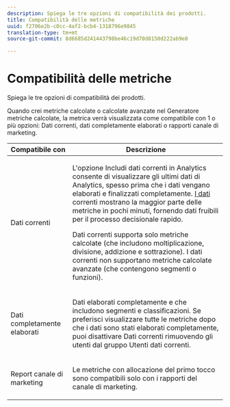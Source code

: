 ```yaml
---
description: Spiega le tre opzioni di compatibilità dei prodotti.
title: Compatibilità delle metriche
uuid: f2706e2b-c0cc-4af2-bcb4-1318796e9845
translation-type: tm+mt
source-git-commit: 8d6685d241443798be46c19d70d8150d222ab9e8

---
```



# Compatibilità delle metriche

Spiega le tre opzioni di compatibilità dei prodotti.

Quando crei metriche calcolate o calcolate avanzate nel Generatore metriche calcolate, la metrica verrà visualizzata come compatibile con 1 o più opzioni: Dati correnti, dati completamente elaborati o rapporti canale di marketing.

<table id="table_DF7F6D55467B4B76AC34026465D44F7A"> 
 <thead> 
  <tr> 
   <th colname="col1" class="entry"> Compatibile con </th> 
   <th colname="col2" class="entry"> Descrizione </th> 
  </tr>
 </thead>
 <tbody> 
  <tr> 
   <td colname="col1"> Dati correnti </td> 
   <td colname="col2"> <p>L'opzione Includi dati correnti in Analytics consente di visualizzare gli ultimi dati di Analytics, spesso prima che i dati vengano elaborati e finalizzati completamente. <a href="https://docs.adobe.com/content/help/en/analytics/analyze/reports-analytics/current-data.html"  > I dati</a> correnti mostrano la maggior parte delle metriche in pochi minuti, fornendo dati fruibili per il processo decisionale rapido. </p> <p>Dati correnti supporta solo metriche calcolate (che includono moltiplicazione, divisione, addizione e sottrazione). I dati correnti non supportano metriche calcolate avanzate (che contengono segmenti o funzioni). </p> </td> 
  </tr> 
  <tr> 
   <td colname="col1"> Dati completamente elaborati </td> 
   <td colname="col2"> <p>Dati elaborati completamente e che includono segmenti e classificazioni. Se preferisci visualizzare tutte le metriche dopo che i dati sono stati elaborati completamente, puoi disattivare Dati correnti rimuovendo gli utenti dal gruppo Utenti dati correnti. </p> </td> 
  </tr> 
  <tr> 
   <td colname="col1"> Report canale di marketing </td> 
   <td colname="col2"> <p>Le metriche con allocazione del primo tocco sono compatibili solo con i rapporti del canale di marketing. </p> </td> 
  </tr> 
 </tbody> 
</table>

